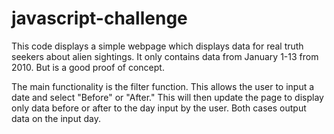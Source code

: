 # javascript-challenge

This code displays a simple webpage which displays data for real truth seekers about alien sightings. It only contains data from January 1-13 from 2010. But is a good proof of concept.

The main functionality is the filter function. This allows the user to input a date and select "Before" or "After." This will then update the page to display only data before or after to the day input by the user. Both cases output data on the input day.